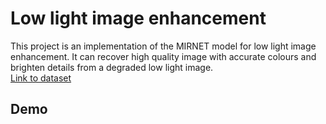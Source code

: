 
# Low light image enhancement

This project is an implementation of the MIRNET model for low light image enhancement. It can recover high quality image with accurate colours and brighten details from a degraded low light image.  
[Link to dataset](https://daooshee.github.io/BMVC2018website/) 



## Demo

[](https://github.com/jairajmahadev/Low-light-image-enhancement/blob/main/demo%20images/demo.jpg)

[](https://github.com/jairajmahadev/Low-light-image-enhancement/blob/main/demo%20images/demo2.jpg)

[](https://github.com/jairajmahadev/Low-light-image-enhancement/blob/main/demo%20images/demo3%20.jpg)

[](https://github.com/jairajmahadev/Low-light-image-enhancement/blob/main/demo%20images/demo4.jpg)

